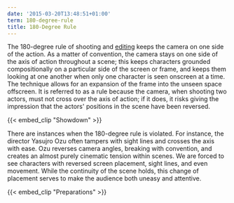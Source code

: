 ```yaml
---
date: '2015-03-20T13:48:51+01:00'
term: 180-degree-rule
title: 180-Degree Rule
---
```


The 180-degree rule of shooting and [editing](../editing/) keeps the
camera on one side of the action. <!--more-->As a matter of convention, the
camera stays on one side of the axis of action throughout a scene;
this keeps characters grounded compositionally on a particular side of
the screen or frame, and keeps them looking at one another when only
one character is seen onscreen at a time. The technique allows for an
expansion of the frame into the unseen space offscreen. It is referred
to as a rule because the camera, when shooting two actors, must not
cross over the axis of action; if it does, it risks giving the
impression that the actors' positions in the scene have been reversed.

{{< embed_clip "Showdown" >}}

There are instances when the 180-degree rule is violated. For
instance, the director Yasujro Ozu often tampers with sight lines and
crosses the axis with ease. Ozu reverses camera angles, breaking with
convention, and creates an almost purely cinematic tension within
scenes. We are forced to see characters with reversed screen
placement, sight lines, and even movement. While the continuity of the
scene holds, this change of placement serves to make the audience both
uneasy and attentive.

{{< embed_clip "Preparations" >}}